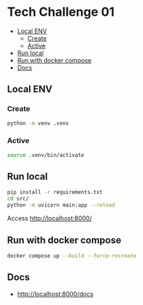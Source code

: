 # Tech Challenge 01 <!-- omit in toc -->

- [Local ENV](#local-env)
  - [Create](#create)
  - [Active](#active)
- [Run local](#run-local)
- [Run with docker compose](#run-with-docker-compose)
- [Docs](#docs)

## Local ENV

### Create

```bash
python -m venv .venv
```

### Active

```bash
source .venv/bin/activate
```

## Run local

```bash
pip install -r requirements.txt
cd src/
python -m uvicorn main:app --reload
```

Access <http://localhost:8000/>

## Run with docker compose

```bash
docker compose up --build --force-recreate
```

## Docs

- <http://localhost:8000/docs>
